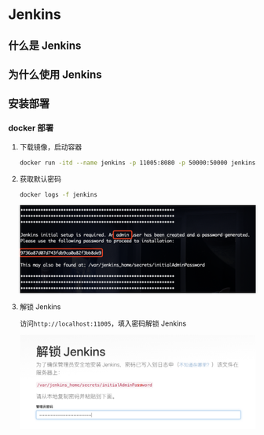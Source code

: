 # Jenkins

## 什么是 Jenkins

## 为什么使用 Jenkins

## 安装部署

### docker 部署

1. 下载镜像，启动容器

   ```bash
   docker run -itd --name jenkins -p 11005:8080 -p 50000:50000 jenkins/jenkins:lts
   ```

2. 获取默认密码

   ```bash
   docker logs -f jenkins
   ```

   ![image-20200805140730108](../../../images/jenkins/image-20200805140730108.png)

3. 解锁 Jenkins

   访问`http://localhost:11005`，填入密码解锁 Jenkins

   ![image-20200805145720278](../../../images/jenkins/image-20200805145720278.png)
